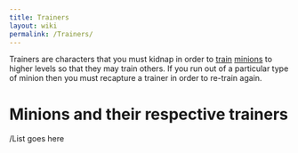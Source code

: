 ```yaml
---
title: Trainers
layout: wiki
permalink: /Trainers/
---
```


Trainers are characters that you must kidnap in order to
[train](/Training "wikilink") [minions](/Minion "wikilink") to higher
levels so that they may train others. If you run out of a particular
type of minion then you must recapture a trainer in order to re-train
again.

Minions and their respective trainers
=====================================

/List goes here